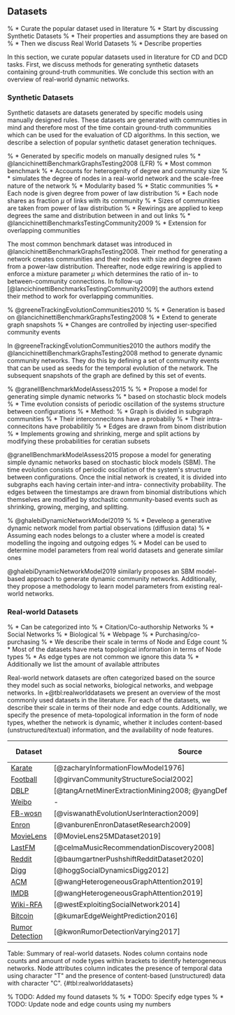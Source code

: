 ## Datasets

% * Curate the popular dataset used in literature
% * Start by discussing Synthetic Datasets
%   * Their properties and assumptions they are based on
% * Then we discuss Real World Datasets
%   * Describe properties

In this section, we curate popular datasets used in literature for CD and DCD tasks. First, we discuss methods for generating synthetic datasets containing ground-truth communities. We conclude this section with an overview of real-world dynamic networks.



### Synthetic Datasets

Synthetic datasets are datasets generated by specific models using manually designed rules. These datasets are generated with communities in mind and therefore most of the time contain ground-truth communities which can be used for the evaluation of CD algorithms. In this section, we describe a selection of popular synthetic dataset generation techniques.



% * Generated by specific models on manually designed rules 
% * @lancichinettiBenchmarkGraphsTesting2008 (LFR)
%   * Most common benchmark
%     * Accounts for heterogenity of degree and community size
%     * simulates the degree of nodes in a real-world network and the scale-free nature of the network
%     * Modularity based
%     * Static communities
%   * Each node is given degree from power of law distribution
%   * Each node shares as fraction $\mu$ of links with its community
%   * Sizes of communities are taken from power of law distribution
%   * Rewirings are applied to keep degrees the same and distribution between in and out links
% * @lancichinettiBenchmarksTestingCommunity2009
%   * Extension for overlapping communities

The most common benchmark dataset was introduced in @lancichinettiBenchmarkGraphsTesting2008. Their method for generating a network creates communities and their nodes with size and degree drawn from a power-law distribution. Thereafter, node edge rewiring is applied to enforce a mixture parameter $\mu$ which determines the ratio of in- to between-community connections. In follow-up [@lancichinettiBenchmarksTestingCommunity2009] the authors extend their method to work for overlapping communities.



% @greeneTrackingEvolutionCommunities2010
% 
% * Generation is based on @lancichinettiBenchmarkGraphsTesting2008
% * Extend to generate graph snapshots
% * Changes are controlled by injecting user-specified community events

In @greeneTrackingEvolutionCommunities2010 the authors modify the @lancichinettiBenchmarkGraphsTesting2008 method to generate dynamic community networks. They do this by defining a set of community events that can be used as seeds for the temporal evolution of the network. The subsequent snapshots of the graph are defined by this set of events.



% @granellBenchmarkModelAssess2015
% 
% * Propose a model for generating simple dynamic networks
% * based on stochastic block models
% * Time evolution consists of periodic oscillation of the systems structure between configurations 
% * Method: 
%   * Graph is divided in subgraph communities
%   * Their interconnecitons have a probabiliy
%   * Their intra-connecitons have probabilitily
%   * Edges are drawn from binom distribution
%   * Implements growing and shrinking, merge and split actions by modifying these probabilities for ceratian subsets

@granellBenchmarkModelAssess2015 propose a model for generating simple dynamic networks based on stochastic block models (SBM). The time evolution consists of periodic oscillation of the system's structure between configurations. Once the initial network is created, it is divided into subgraphs each having certain inter-and intra- connectivity probability. The edges between the timestamps are drawn from binomial distributions which themselves are modified by stochastic community-based events such as shrinking, growing, merging, and splitting.



% @ghalebiDynamicNetworkModel2019
% 
% * Develeop a generative dynamic network model from partial observations (diffusion data)
% * Assuming each nodes belongs to a cluster where a model is created modelling the ingoing and outgoing edges
% * Model can be used to determine model parameters from real world datasets and generate similar ones

@ghalebiDynamicNetworkModel2019 similarly proposes an SBM model-based approach to generate dynamic community networks. Additionally, they propose a methodology to learn model parameters from existing real-world networks.



### Real-world Datasets

% * Can be categorized into
%   * Citation/Co-authorship Networks
%   * Social Networks
%   * Biological
%   * Webpage
%   * Purchasing/co-purchasing
% * We describe their scale in terms of Node and Edge count
%   * Most of the datasets have meta topological information in terms of Node types
%   * As edge types are not common we ignore this data 
%   * Additionally we list the amount of available attributes

Real-world network datasets are often categorized based on the source they model such as social networks, biological networks, and webpage networks. In +@tbl:realworlddatasets we present an overview of the most commonly used datasets in the literature. For each of the datasets, we describe their scale in terms of their node and edge counts. Additionally, we specify the presence of meta-topological information in the form of node types, whether the network is dynamic, whether it includes content-based (unstructured/textual) information, and the availability of node features.



| Dataset                                                                                      | Source                                                                    | Nodes&nbsp;&nbsp;&nbsp;&nbsp;&nbsp;&nbsp;&nbsp;&nbsp;&nbsp; | Edges&nbsp;&nbsp;&nbsp;&nbsp;&nbsp;&nbsp; | Node Attributes&nbsp;&nbsp;&nbsp;&nbsp;&nbsp;&nbsp;&nbsp;&nbsp;&nbsp;&nbsp; |
| -------------------------------------------------------------------------------------------- | ------------------------------------------------------------------------- | ----------------------------------------------------------- | ----------------------------------------- | --------------------------------------------------------------------------- |
| [Karate](http://konect.cc/networks/ucidata-zachary/)                                         | [@zacharyInformationFlowModel1976]                                        | 34 (1)                                                      | 78                                        | -                                                                           |
| [Football](https://networkrepository.com/misc-football.php)                                  | [@girvanCommunityStructureSocial2002]                                     | 115 (1)                                                     | 613                                       | -                                                                           |
| [DBLP](https://www.aminer.org/citation)                                                      | [@tangArnetMinerExtractionMining2008; @yangDefiningEvaluatingNetwork2012] | 0.42M (4)                                                   | 1.34M                                     | 33 (CT)                                                                     |
| [Weibo](http://www.wise2012.cs.ucy.ac.cy/challenge.html)                                     | -                                                                         | 8.3M (2)                                                    | 49M                                       | 33 (T)                                                                      |
| [FB-wosn](http://socialnetworks.mpi-sws.org/datasets.html)                                   | [@viswanathEvolutionUserInteraction2009]                                  | 64K (2)                                                     | 1.3M                                      | - (T)                                                                       |
| [Enron](https://www.cs.cmu.edu/~enron/)                                                      | [@vanburenEnronDatasetResearch2009]                                       | 1.15M (2)                                                   | 298K                                      | 2 (CT)                                                                      |
| [MovieLens](https://grouplens.org/datasets/movielens/25m/)                                   | [@MovieLens25MDataset2019]                                                | 224K (2)                                                    | 25M                                       | 7 (CT)                                                                      |
| [LastFM](http://ocelma.net/MusicRecommendationDataset/lastfm-1K.html)                        | [@celmaMusicRecommendationDiscovery2008]                                  | 272K (3)                                                    | 350K                                      | 2 (CT)                                                                      |
| [Reddit](https://zenodo.org/record/3608135)                                                  | [@baumgartnerPushshiftRedditDataset2020]                                  | 61M (4)                                                     | 1.2B                                      | 39 (CT)                                                                     |
| [Digg](https://www.isi.edu/~lerman/downloads/digg2009.html)                                  | [@hoggSocialDynamicsDigg2012]                                             | 142K (2)                                                    | 3.7M                                      | 3 (T)                                                                       |
| [ACM](https://github.com/Jhy1993/HAN)                                                        | [@wangHeterogeneousGraphAttention2019]                                    | 3,025 (3)                                                   | 2M                                        | 1830 (CT)                                                                   |
| [IMDB](https://github.com/Jhy1993/HAN)                                                       | [@wangHeterogeneousGraphAttention2019]                                    | 4,780 (3)                                                   | 119K                                      | 1232 (CT)                                                                   |
| [Wiki-RFA](https://snap.stanford.edu/data/wiki-RfA.html)                                     | [@westExploitingSocialNetwork2014]                                        | 10K (1)                                                     | 159K                                      | 5 (CT)                                                                      |
| [Bitcoin](https://snap.stanford.edu/data/soc-sign-bitcoin-otc.html)                          | [@kumarEdgeWeightPrediction2016]                                          | 5K (1)                                                      | 35K                                       | 2 (T)                                                                       |
| [Rumor Detection](https://journals.plos.org/plosone/article?id=10.1371/journal.pone.0168344) | [@kwonRumorDetectionVarying2017]                                          | 54M (2)                                                     | 1.9B                                      | 22 (T)                                                                      |

Table: Summary of real-world datasets. Nodes column contains node counts and amount of node types within brackets to identify heterogeneous networks. Node attributes column indicates the presence of temporal data using character "T" and the presence of content-based (unstructured) data with character "C". {#tbl:realworlddatasets}



% TODO: Added my found datasets
% 
% * TODO: Specify edge types
% * TODO: Update node and edge counts using my numbers
